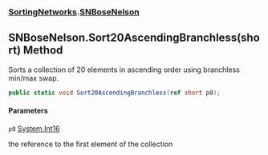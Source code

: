 ### [SortingNetworks](SortingNetworks.md 'SortingNetworks').[SNBoseNelson](SortingNetworks.SNBoseNelson.md 'SortingNetworks.SNBoseNelson')

## SNBoseNelson.Sort20AscendingBranchless(short) Method

Sorts a collection of 20 elements in ascending order using branchless min/max swap.

```csharp
public static void Sort20AscendingBranchless(ref short p0);
```
#### Parameters

<a name='SortingNetworks.SNBoseNelson.Sort20AscendingBranchless(short).p0'></a>

`p0` [System.Int16](https://docs.microsoft.com/en-us/dotnet/api/System.Int16 'System.Int16')

the reference to the first element of the collection